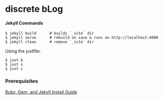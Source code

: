 # discrete bLog


#### Jekyll Commands
```
$ jekyll build      # builds `_site` dir
$ jekyll serve      # rebuild on save & runs on http://localhost:4000
$ jekyll clean      # remove `_site` dir
```

Using the justfile:
```
$ just b
$ just s
$ just c
```

### Prerequisites 
[Ruby, Gem, and Jekyll Install Guide](https://jekyllrb.com/docs/)
